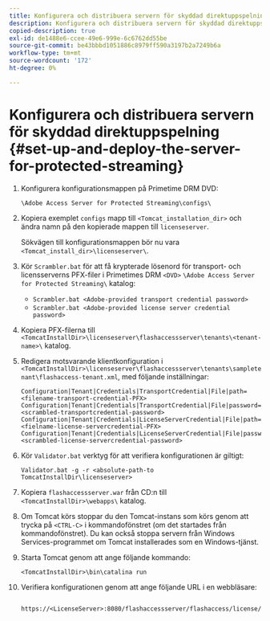 ```yaml
---
title: Konfigurera och distribuera servern för skyddad direktuppspelning
description: Konfigurera och distribuera servern för skyddad direktuppspelning
copied-description: true
exl-id: de1488e6-ccee-49e6-999e-6c6762dd55be
source-git-commit: be43bbbd1051886c8979ff590a3197b2a7249b6a
workflow-type: tm+mt
source-wordcount: '172'
ht-degree: 0%

---
```


# Konfigurera och distribuera servern för skyddad direktuppspelning {#set-up-and-deploy-the-server-for-protected-streaming}

1. Konfigurera konfigurationsmappen på Primetime DRM DVD:

   `\Adobe Access Server for Protected Streaming\configs\`
1. Kopiera exemplet `configs` mapp till `<Tomcat_installation_dir>` och ändra namn på den kopierade mappen till `licenseserver`.

   Sökvägen till konfigurationsmappen bör nu vara `<Tomcat_install_dir>\licenseserver\`.
1. Kör `Scrambler.bat` för att få krypterade lösenord för transport- och licensserverns PFX-filer i Primetimes DRM `<DVD>` `\Adobe Access Server for Protected Streaming\` katalog:

   * `Scrambler.bat <Adobe-provided transport credential password>`
   * `Scrambler.bat <Adobe-provided license server credential password>`

1. Kopiera PFX-filerna till `<TomcatInstallDir>\licenseserver\flashaccessserver\tenants\<tenant-name>\` katalog.
1. Redigera motsvarande klientkonfiguration i `<TomcatInstallDir>\licenseserver\flashaccessserver\tenants\sampletenant\flashaccess-tenant.xml`, med följande inställningar:

   ```
   Configuration|Tenant|Credentials|TransportCredential|File|path=<filename-transport-credential-PFX> 
   Configuration|Tenant|Credentials|TransportCredential|File|password=<scrambled-transportcredential-password> 
   Configuration|Tenant|Credentials|LicenseServerCredential|File|path=<fielname-license-servercredential-PFX> 
   Configuration|Tenant|Credentials|LicenseServerCredential|File|password=<scrambled-license-servercredential-password>
   ```

1. Kör `Validator.bat` verktyg för att verifiera konfigurationen är giltigt:

   ```
   Validator.bat -g -r <absolute-path-to TomcatInstallDir\licenseserver>
   ```

1. Kopiera `flashaccessserver.war` från CD:n till `<TomcatInstallDir>\webapps\` katalog.
1. Om Tomcat körs stoppar du den Tomcat-instans som körs genom att trycka på `<CTRL-C>` i kommandofönstret (om det startades från kommandofönstret). Du kan också stoppa servern från Windows Services-programmet om Tomcat installerades som en Windows-tjänst.
1. Starta Tomcat genom att ange följande kommando:

   ```
   <TomcatInstallDir>\bin\catalina run
   ```

1. Verifiera konfigurationen genom att ange följande URL i en webbläsare:

   ```
    https://<LicenseServer>:8080/flashaccessserver/flashaccess/license/v2
   ```
